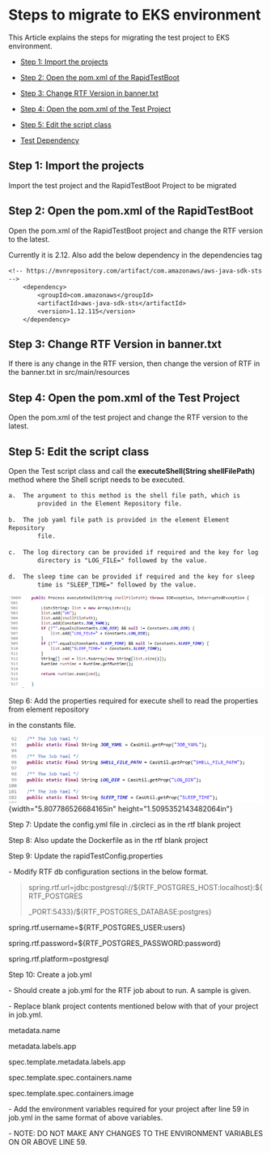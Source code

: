 # Steps to migrate to EKS environment

This Article explains the steps for migrating the test project to EKS environment.

* [Step 1: Import the projects](#import-projects)

* [Step 2: Open the pom.xml of the RapidTestBoot](#edit-pom.xml-rapidtestboot)

* [Step 3: Change RTF Version in banner.txt](#change-rtf-version-banner)

* [Step 4: Open the pom.xml of the Test Project](#edit-test-script-class)

* [Step 5: Edit the script class](#web-location-strategies)

* [Test Dependency](#test-dependency)

## Step 1: Import the projects <a name="import-projects"></a>
Import the test project and the RapidTestBoot Project to be migrated

## Step 2: Open the pom.xml of the RapidTestBoot <a name="edit-pom.xml-rapidtestboot"></a>

Open the pom.xml of the RapidTestBoot project and change the RTF
version to the latest.

Currently it is 2.12. Also add the below dependency in the dependencies
tag

    <!-- https://mvnrepository.com/artifact/com.amazonaws/aws-java-sdk-sts -->
		<dependency>
			<groupId>com.amazonaws</groupId>
			<artifactId>aws-java-sdk-sts</artifactId>
			<version>1.12.115</version>
		</dependency>

## Step 3: Change RTF Version in banner.txt <a name="change-rtf-version-banner"></a>
If there is any change in the RTF version, then change the
version of RTF in the banner.txt in src/main/resources

## Step 4: Open the pom.xml of the Test Project <a name="edit-pom.xml-testproject"></a>
Open the pom.xml of the test project and change the RTF version
to the latest.

## Step 5: Edit the script class <a name="edit-test-script-class"></a>
Open the Test script class and call the **executeShell(String
shellFilePath)** method where the Shell script needs to be executed.

	a.  The argument to this method is the shell file path, which is
    		provided in the Element Repository file.

	b.  The job yaml file path is provided in the element Element Repository
    		file.

	c.  The log directory can be provided if required and the key for log
    		directory is "LOG_FILE=" followed by the value.

	d.  The sleep time can be provided if required and the key for sleep
    		time is "SLEEP_TIME=" followed by the value.

![](./images/media/image1.png)

Step 6: Add the properties required for execute shell to read the
properties from element repository

in the constants file.

![](./images/media/image2.png){width="5.807786526684165in"
height="1.5095352143482064in"}

Step 7: Update the config.yml file in .circleci as in the rtf blank
project

Step 8: Also update the Dockerfile as in the rtf blank project

Step 9: Update the rapidTestConfig.properties

\- Modify RTF db configuration sections in the below format.

> spring.rtf.url=jdbc:postgresql://\${RTF_POSTGRES_HOST:localhost}:\${RTF_POSTGRES
>
> \_PORT:5433}/\${RTF_POSTGRES_DATABASE:postgres}

spring.rtf.username=\${RTF_POSTGRES_USER:users}

spring.rtf.password=\${RTF_POSTGRES_PASSWORD:password}

spring.rtf.platform=postgresql

Step 10: Create a job.yml

\- Should create a job.yml for the RTF job about to run. A sample is
given.

\- Replace blank project contents mentioned below with that of your
project in job.yml.

metadata.name

metadata.labels.app

spec.template.metadata.labels.app

spec.template.spec.containers.name

spec.template.spec.containers.image

\- Add the environment variables required for your project after line 59
in job.yml in the same format of above variables.

\- NOTE: DO NOT MAKE ANY CHANGES TO THE ENVIRONMENT VARIABLES ON OR
ABOVE LINE 59.
